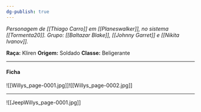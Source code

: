 ```yaml
---
dg-publish: true
---
```

*Personagem de [[Thiago Carro]] em [[Planeswalker]], no sistema [[Tormenta20]].*
*Grupo: [[Baltazar Blake]], [[Johnny Garret]] e [[Nikita Ivanov]].*

**Raça:** Kliren
**Origem:** Soldado
**Classe:** Beligerante

---
#### Ficha
![[Willys_page-0001.jpg]]![[Willys_page-0002.jpg]]

---
![[JeepWillys_page-0001.jpg]]